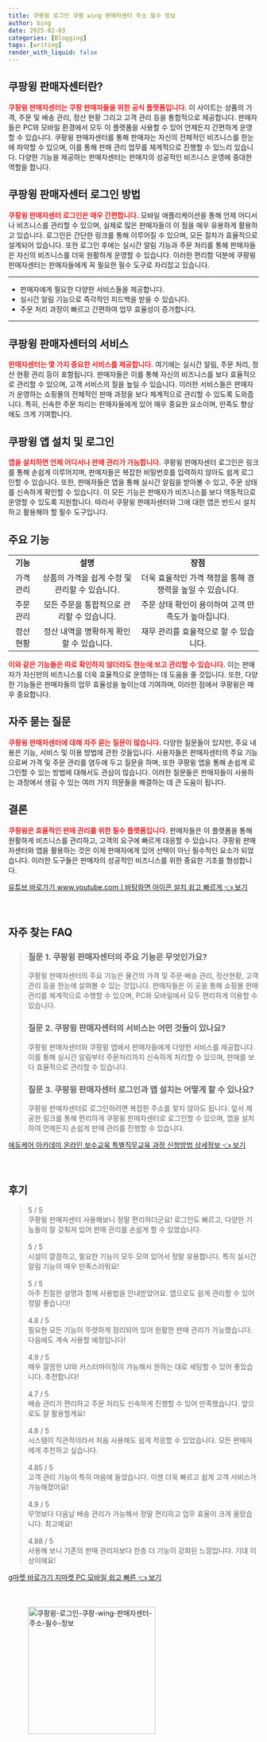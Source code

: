 ```yaml
---
title: 쿠팡윙 로그인 쿠팡 wing 판매자센터 주소 필수 정보
author: bing
date: 2025-02-03
categories: [Blogging]
tags: [writing]
render_with_liquid: false
---
```



<h2 id='쿠팡윙_판매자센터란'>쿠팡윙 판매자센터란?</h2>

<p><b><span style="color: #ee2323;">쿠팡윙 판매자센터는 쿠팡 판매자들을 위한 공식 플랫폼입니다.</span></b> 이 사이트는 상품의 가격, 주문 및 배송 관리, 정산 현황 그리고 고객 관리 등을 통합적으로 제공합니다. 판매자들은 PC와 모바일 환경에서 모두 이 플랫폼을 사용할 수 있어 언제든지 간편하게 운영할 수 있습니다. 쿠팡윙 판매자센터를 통해 판매자는 자신의 전체적인 비즈니스를 한눈에 파악할 수 있으며, 이를 통해 판매 관리 업무를 체계적으로 진행할 수 있느리 있습니다. 다양한 기능을 제공하는 판매자센터는 판매자의 성공적인 비즈니스 운영에 중대한 역할을 합니다.</p>

<h2 id='로그인_방법'>쿠팡윙 판매자센터 로그인 방법</h2>

<p><b><span style="color: #ee2323;">쿠팡윙 판매자센터 로그인은 매우 간편합니다.</span></b> 모바일 애플리케이션을 통해 언제 어디서나 비즈니스를 관리할 수 있으며, 실제로 많은 판매자들이 이 점을 매우 유용하게 활용하고 있습니다. 로그인은 간단한 링크를 통해 이루어질 수 있으며, 모든 절차가 효율적으로 설계되어 있습니다. 또한 로그인 후에는 실시간 알림 기능과 주문 처리를 통해 판매자들은 자신의 비즈니스를 더욱 원활하게 운영할 수 있습니다. 이러한 편리함 덕분에 쿠팡윙 판매자센터는 판매자들에게 꼭 필요한 필수 도구로 자리잡고 있습니다.</p>

<hr />

<ul>
    <li>판매자에게 필요한 다양한 서비스들을 제공합니다.</li>
    <li>실시간 알림 기능으로 즉각적인 피드백을 받을 수 있습니다.</li>
    <li>주문 처리 과정이 빠르고 간편하여 업무 효율성이 증가합니다.</li>
</ul>

<hr />

<h2 id='쿠팡윙_판매자센터의_서비스'>쿠팡윙 판매자센터의 서비스</h2>

<p><b><span style="color: #ee2323;">판매자센터는 몇 가지 중요한 서비스를 제공합니다.</span></b> 여기에는 실시간 알림, 주문 처리, 정산 현황 관리 등이 포함됩니다. 판매자들은 이를 통해 자신의 비즈니스를 보다 효율적으로 관리할 수 있으며, 고객 서비스의 질을 높일 수 있습니다. 이러한 서비스들은 판매자가 운영하는 쇼핑몰의 전체적인 판매 과정을 보다 체계적으로 관리할 수 있도록 도와줍니다. 특히, 신속한 주문 처리는 판매자들에게 있어 매우 중요한 요소이며, 만족도 향상에도 크게 기여합니다.</p>

<h2 id='쿠팡윙_앱_설치_및_로그인'>쿠팡윙 앱 설치 및 로그인</h2>

<p><b><span style="color: #ee2323;">앱을 설치하면 언제 어디서나 판매 관리가 가능합니다.</span></b> 쿠팡윙 판매자센터 로그인은 링크를 통해 손쉽게 이루어지며, 판매자들은 복잡한 비밀번호를 입력하지 않아도 쉽게 로그인할 수 있습니다. 또한, 판매자들은 앱을 통해 실시간 알림을 받아볼 수 있고, 주문 상태를 신속하게 확인할 수 있습니다. 이 모든 기능은 판매자가 비즈니스를 보다 역동적으로 운영할 수 있도록 지원합니다. 따라서 쿠팡윙 판매자센터와 그에 대한 앱은 반드시 설치하고 활용해야 할 필수 도구입니다.</p>

<h2 id='주요_기능'>주요 기능</h2>

<table>
    <tr>
        <td style="text-align: center; height: 17px;"><b>기능</b></td>
        <td style="text-align: center; height: 17px;"><b>설명</b></td>
        <td style="text-align: center; height: 17px;"><b>장점</b></td>
    </tr>
    <tr>
        <td style="text-align: center; height: 17px;">가격 관리</td>
        <td style="text-align: center; height: 17px;">상품의 가격을 쉽게 수정 및 관리할 수 있습니다.</td>
        <td style="text-align: center; height: 17px;">더욱 효율적인 가격 책정을 통해 경쟁력을 높일 수 있습니다.</td>
    </tr>
    <tr>
        <td style="text-align: center; height: 17px;">주문 관리</td>
        <td style="text-align: center; height: 17px;">모든 주문을 통합적으로 관리할 수 있습니다.</td>
        <td style="text-align: center; height: 17px;">주문 상태 확인이 용이하여 고객 만족도가 높아집니다.</td>
    </tr>
    <tr>
        <td style="text-align: center; height: 17px;">정산 현황</td>
        <td style="text-align: center; height: 17px;">정산 내역을 명확하게 확인할 수 있습니다.</td>
        <td style="text-align: center; height: 17px;">재무 관리를 효율적으로 할 수 있습니다.</td>
    </tr>
</table>

<p><b><span style="color: #ee2323;">이와 같은 기능들은 따로 확인하지 않더라도 한눈에 보고 관리할 수 있습니다.</span></b> 이는 판매자가 자신만의 비즈니스를 더욱 효율적으로 운영하는 데 도움을 줄 것입니다. 또한, 다양한 기능들은 판매자들의 업무 효율성을 높이는데 기여하며, 이러한 점에서 쿠팡윙은 매우 중요합니다.</p>

<h2 id='자주_묻는_질문'>자주 묻는 질문</h2>

<p><b><span style="color: #ee2323;">쿠팡윙 판매자센터에 대해 자주 묻는 질문이 많습니다.</span></b> 다양한 질문들이 있지만, 주요 내용은 기능, 서비스 및 이용 방법에 관한 것들입니다. 사용자들은 판매자센터의 주요 기능으로써 가격 및 주문 관리를 염두에 두고 질문을 하며, 또한 쿠팡윙 앱을 통해 손쉽게 로그인할 수 있는 방법에 대해서도 관심이 많습니다. 이러한 질문들은 판매자들이 사용하는 과정에서 생길 수 있는 여러 가지 의문들을 해결하는 데 큰 도움이 됩니다.</p>

<h2 id='결론'>결론</h2>

<p><b><span style="color: #ee2323;">쿠팡윙은 효율적인 판매 관리를 위한 필수 플랫폼입니다.</span></b> 판매자들은 이 플랫폼을 통해 원활하게 비즈니스를 관리하고, 고객의 요구에 빠르게 대응할 수 있습니다. 쿠팡윙 판매자센터와 앱을 활용하는 것은 이제 판매자에게 있어 선택이 아닌 필수적인 요소가 되었습니다. 이러한 도구들은 판매자의 성공적인 비즈니스를 위한 중요한 기초를 형성합니다.</p>


<p><a class="click-button" title="유튜브 바로가기 www.youtube.comㅣ바탕화면 아이콘 설치 쉽고 빠르게" href="https://purplelist.github.io/posts/%EC%9C%A0%ED%8A%9C%EB%B8%8C-%EB%B0%94%EB%A1%9C%EA%B0%80%EA%B8%B0-www.youtube.com%E3%85%A3%EB%B0%94%ED%83%95%ED%99%94%EB%A9%B4-%EC%95%84%EC%9D%B4%EC%BD%98-%EC%84%A4%EC%B9%98-%EC%89%BD%EA%B3%A0-%EB%B9%A0%EB%A5%B4%EA%B2%8C/" rel="dofollow">유튜브 바로가기 www.youtube.comㅣ바탕화면 아이콘 설치 쉽고 빠르게 👈 보기</a></p><br>
<h2 id='자주_찾는_FAQ'>자주 찾는 FAQ</h2>
<div itemscope="" itemtype="https://schema.org/FAQPage"> 
<blockquote> 
<div itemscope="" itemprop="mainEntity" itemtype="https://schema.org/Question"> 
<h3 itemprop="name">질문 1. 쿠팡윙 판매자센터의 주요 기능은 무엇인가요?</h3> 
<div itemscope="" itemprop="acceptedAnswer" itemtype="https://schema.org/Answer"> 
<span itemprop="text"> 
<p>쿠팡윙 판매자센터의 주요 기능은 물건의 가격 및 주문·배송 관리, 정산현황, 고객관리 등을 한눈에 살펴볼 수 있는 것입니다. 판매자들은 이 곳을 통해 쇼핑몰 판매 관리를 체계적으로 수행할 수 있으며, PC와 모바일에서 모두 편리하게 이용할 수 있습니다.</p> 
</span> 
</div> 
</div> 

<div itemscope="" itemprop="mainEntity" itemtype="https://schema.org/Question"> 
<h3 itemprop="name">질문 2. 쿠팡윙 판매자센터의 서비스는 어떤 것들이 있나요?</h3> 
<div itemscope="" itemprop="acceptedAnswer" itemtype="https://schema.org/Answer"> 
<span itemprop="text"> 
<p>쿠팡윙 판매자센터와 쿠팡윙 앱에서 판매자들에게 다양한 서비스를 제공합니다. 이를 통해 실시간 알림부터 주문처리까지 신속하게 처리할 수 있으며, 판매를 보다 효율적으로 관리할 수 있습니다.</p> 
</span> 
</div> 
</div> 

<div itemscope="" itemprop="mainEntity" itemtype="https://schema.org/Question"> 
<h3 itemprop="name">질문 3. 쿠팡윙 판매자센터 로그인과 앱 설치는 어떻게 할 수 있나요?</h3> 
<div itemscope="" itemprop="acceptedAnswer" itemtype="https://schema.org/Answer"> 
<span itemprop="text"> 
<p>쿠팡윙 판매자센터로 로그인하려면 복잡한 주소를 찾지 않아도 됩니다. 앞서 제공한 링크를 통해 편리하게 쿠팡윙 판매자센터로 로그인할 수 있으며, 앱을 설치하여 언제든지 손쉽게 판매 관리를 진행할 수 있습니다.</p> 
</span> 
</div> 
</div> 
</blockquote> 
</div>
<p><a class="click-button" title="에듀케어 아카데미 온라인 보수교육 특별직무교육 과정 신청방법 상세정보" href="https://purplelist.github.io/posts/%EC%97%90%EB%93%80%EC%BC%80%EC%96%B4-%EC%95%84%EC%B9%B4%EB%8D%B0%EB%AF%B8-%EC%98%A8%EB%9D%BC%EC%9D%B8-%EB%B3%B4%EC%88%98%EA%B5%90%EC%9C%A1-%ED%8A%B9%EB%B3%84%EC%A7%81%EB%AC%B4%EA%B5%90%EC%9C%A1-%EA%B3%BC%EC%A0%95-%EC%8B%A0%EC%B2%AD%EB%B0%A9%EB%B2%95-%EC%83%81%EC%84%B8%EC%A0%95%EB%B3%B4/" rel="dofollow">에듀케어 아카데미 온라인 보수교육 특별직무교육 과정 신청방법 상세정보 👈 보기</a></p><br>
<h2 id='후기'>후기</h2>
<div itemscope itemtype="https://schema.org/Product">
  <blockquote>
  <div itemprop="review" itemscope itemtype="https://schema.org/Review">
      <div itemprop="reviewRating" itemscope itemtype="https://schema.org/Rating"> <span itemprop="ratingValue">5</span> / <span itemprop="bestRating">5</span> </div>
      <span itemprop="reviewBody">쿠팡윙 판매자센터 사용해보니 정말 편리하더군요! 로그인도 빠르고, 다양한 기능들이 잘 갖춰져 있어 판매 관리를 손쉽게 할 수 있었습니다.</span>
  </div>
  <br>
  <div itemprop="review" itemscope itemtype="https://schema.org/Review">
      <div itemprop="reviewRating" itemscope itemtype="https://schema.org/Rating"> <span itemprop="ratingValue">5</span> / <span itemprop="bestRating">5</span> </div>
      <span itemprop="reviewBody">시설이 깔끔하고, 필요한 기능이 모두 모여 있어서 정말 유용합니다. 특히 실시간 알림 기능이 매우 만족스러워요!</span>
  </div>
  <br>
  <div itemprop="review" itemscope itemtype="https://schema.org/Review">
      <div itemprop="reviewRating" itemscope itemtype="https://schema.org/Rating"> <span itemprop="ratingValue">5</span> / <span itemprop="bestRating">5</span> </div>
      <span itemprop="reviewBody">아주 친절한 설명과 함께 사용법을 안내받았어요. 앱으로도 쉽게 관리할 수 있어 정말 좋습니다!</span>
  </div>
  <br>
  <div itemprop="review" itemscope itemtype="https://schema.org/Review">
      <div itemprop="reviewRating" itemscope itemtype="https://schema.org/Rating"> <span itemprop="ratingValue">4.8</span> / <span itemprop="bestRating">5</span> </div>
      <span itemprop="reviewBody">필요한 모든 기능이 뚜렷하게 정리되어 있어 원활한 판매 관리가 가능했습니다. 다음에도 계속 사용할 예정입니다!</span>
  </div>
  <br>
  <div itemprop="review" itemscope itemtype="https://schema.org/Review">
      <div itemprop="reviewRating" itemscope itemtype="https://schema.org/Rating"> <span itemprop="ratingValue">4.9</span> / <span itemprop="bestRating">5</span> </div>
      <span itemprop="reviewBody">매우 깔끔한 UI와 커스터마이징이 가능해서 원하는 대로 세팅할 수 있어 좋았습니다. 추천합니다!</span>
  </div>
  <br>
  <div itemprop="review" itemscope itemtype="https://schema.org/Review">
      <div itemprop="reviewRating" itemscope itemtype="https://schema.org/Rating"> <span itemprop="ratingValue">4.7</span> / <span itemprop="bestRating">5</span> </div>
      <span itemprop="reviewBody">배송 관리가 편리하고 주문 처리도 신속하게 진행할 수 있어 만족했습니다. 앞으로도 잘 활용할게요!</span>
  </div>
  <br>
  <div itemprop="review" itemscope itemtype="https://schema.org/Review">
      <div itemprop="reviewRating" itemscope itemtype="https://schema.org/Rating"> <span itemprop="ratingValue">4.8</span> / <span itemprop="bestRating">5</span> </div>
      <span itemprop="reviewBody">시스템이 직관적이라서 처음 사용해도 쉽게 적응할 수 있었습니다. 모든 판매자에게 추천하고 싶습니다.</span>
  </div>
  <br>
  <div itemprop="review" itemscope itemtype="https://schema.org/Review">
      <div itemprop="reviewRating" itemscope itemtype="https://schema.org/Rating"> <span itemprop="ratingValue">4.85</span> / <span itemprop="bestRating">5</span> </div>
      <span itemprop="reviewBody">고객 관리 기능이 특히 마음에 들었습니다. 이젠 더욱 빠르고 쉽게 고객 서비스가 가능해졌어요!</span>
  </div>
  <br>
  <div itemprop="review" itemscope itemtype="https://schema.org/Review">
      <div itemprop="reviewRating" itemscope itemtype="https://schema.org/Rating"> <span itemprop="ratingValue">4.9</span> / <span itemprop="bestRating">5</span> </div>
      <span itemprop="reviewBody">무엇보다 다음날 배송 관리가 가능해서 정말 편리하고 업무 효율이 크게 올랐습니다. 최고예요!</span>
  </div>
  <br>
  <div itemprop="review" itemscope itemtype="https://schema.org/Review">
      <div itemprop="reviewRating" itemscope itemtype="https://schema.org/Rating"> <span itemprop="ratingValue">4.88</span> / <span itemprop="bestRating">5</span> </div>
      <span itemprop="reviewBody">사용해 보니 기존의 판매 관리자보다 한층 더 기능이 강화된 느낌입니다. 기대 이상이에요!</span>
  </div>
  </blockquote>
</div>
<p><a class="click-button" title="g마켓 바로가기 지마켓 PC 모바일 쉽고 빠른" href="https://purplelist.github.io/posts/g%EB%A7%88%EC%BC%93-%EB%B0%94%EB%A1%9C%EA%B0%80%EA%B8%B0-%EC%A7%80%EB%A7%88%EC%BC%93-PC-%EB%AA%A8%EB%B0%94%EC%9D%BC-%EC%89%BD%EA%B3%A0-%EB%B9%A0%EB%A5%B8/" rel="dofollow">g마켓 바로가기 지마켓 PC 모바일 쉽고 빠른 👈 보기</a></p><br>
<figure class="image"><img src="https://purplelist.github.io/assets/img/thumbnail/쿠팡윙-로그인-쿠팡-wing-판매자센터-주소-필수-정보.webp" alt="쿠팡윙-로그인-쿠팡-wing-판매자센터-주소-필수-정보" width="256" height="256"></figure>